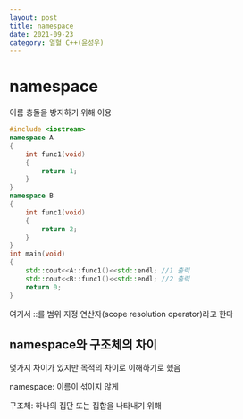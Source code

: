 ```yaml
---
layout: post
title: namespace
date: 2021-09-23
category: 열혈 C++(윤성우)
---
```

# namespace

이름 충돌을 방지하기 위해 이용

```cpp
#include <iostream>
namespace A
{
    int func1(void)
    {
        return 1;
    }
}
namespace B
{
    int func1(void)
    {
        return 2;
    }
}
int main(void)
{
    std::cout<<A::func1()<<std::endl; //1 출력
    std::cout<<B::func1()<<std::endl; //2 출력
    return 0;
}
```

여기서 ::를 범위 지정 연산자(scope resolution operator)라고 한다



## namespace와 구조체의 차이

몇가지 차이가 있지만 목적의 차이로 이해하기로 했음

namespace: 이름이 섞이지 않게

구조체: 하나의 집단 또는 집합을 나타내기 위해

